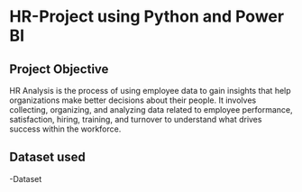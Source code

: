 # HR-Project using Python and Power BI
## Project Objective
HR Analysis is the process of using employee data to gain insights that help organizations make better decisions about their people. It involves collecting, organizing, and analyzing data related to employee 
performance, satisfaction, hiring, training, and turnover to understand what drives success within the 
workforce.
## Dataset used 
-<a hrset="https://github.com/Fatma-Elzahraa-Ahmed/HR-Project/tree/main#">Dataset</a>



